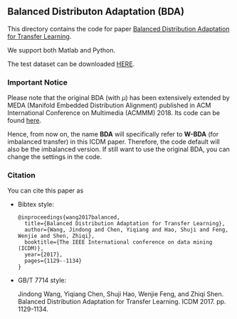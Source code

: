 ## Balanced Distributon Adaptation (BDA)

This directory contains the code for paper [Balanced Distribution Adaptation for Transfer Learning](http://jd92.wang/assets/files/a08_icdm17.pdf).

We support both Matlab and Python.

The test dataset can be downloaded [HERE](https://github.com/jindongwang/transferlearning/tree/master/data).

### Important Notice

Please note that the original BDA (with $\mu$) has been extensively extended by MEDA (Manifold Embedded Distribution Alignment) published in ACM International Conference on Multimedia (ACMMM) 2018. Its code can be found [here](https://github.com/jindongwang/transferlearning/tree/master/code/traditional/MEDA).

Hence, from now on, the name **BDA** will specifically refer to **W-BDA** (for imbalanced transfer) in this ICDM paper. Therefore, the code default will also be the imbalanced version. If still want to use the original BDA, you can change the settings in the code.

### Citation
You can cite this paper as

- Bibtex style:
  ```
  @inproceedings{wang2017balanced,
	title={Balanced Distribution Adaptation for Transfer Learning},
	author={Wang, Jindong and Chen, Yiqiang and Hao, Shuji and Feng, Wenjie and Shen, Zhiqi},
	booktitle={The IEEE International conference on data mining (ICDM)},
	year={2017},
	pages={1129--1134}
  }
	```

- GB/T 7714 style:
  
  Jindong Wang, Yiqiang Chen, Shuji Hao, Wenjie Feng, and Zhiqi Shen. Balanced Distribution Adaptation for Transfer Learning. ICDM 2017. pp. 1129-1134.


